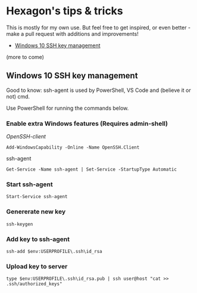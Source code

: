 # Hexagon's tips & tricks

This is mostly for my own use. But feel free to get inspired, or even better - make a pull request with additions and improvements!

*   [Windows 10 SSH key management](#windows-10-ssh-key-management)

(more to come)

## Windows 10 SSH key management

Good to know: ssh-agent is used by PowerShell, VS Code and (believe it or not) cmd.

Use PowerShell for running the commands below.

### Enable extra Windows features (Requires admin-shell)

*OpenSSH-client*

`Add-WindowsCapability -Online -Name OpenSSH.Client`

ssh-agent

`Get-Service -Name ssh-agent | Set-Service -StartupType Automatic`

### Start ssh-agent

`Start-Service ssh-agent`

### Genererate new key

`ssh-keygen`

### Add key to ssh-agent

`ssh-add $env:USERPROFILE\.ssh\id_rsa`

### Upload key to server

`type $env:USERPROFILE\.ssh\id_rsa.pub | ssh user@host "cat >> .ssh/authorized_keys"`
